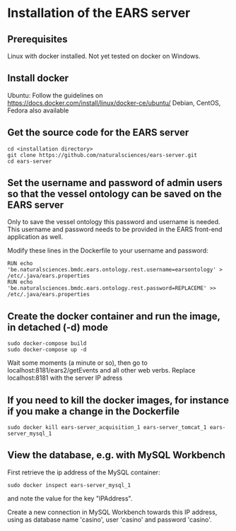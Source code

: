 # Installation of the EARS server

## Prerequisites
Linux with docker installed. Not yet tested on docker on Windows.

## Install docker
Ubuntu: Follow the guidelines on https://docs.docker.com/install/linux/docker-ce/ubuntu/
Debian, CentOS, Fedora also available

## Get the source code for the EARS server
```
cd <installation directory>
git clone https://github.com/naturalsciences/ears-server.git
cd ears-server
```

## Set the username and password of admin users so that the vessel ontology can be saved on the EARS server
Only to save the vessel ontology this password and username is needed. This username and password needs to be provided in the EARS front-end application as well.
 
Modify these lines in the Dockerfile to your username and password:
```
RUN echo 'be.naturalsciences.bmdc.ears.ontology.rest.username=earsontology' > /etc/.java/ears.properties
RUN echo 'be.naturalsciences.bmdc.ears.ontology.rest.password=REPLACEME' >> /etc/.java/ears.properties
```

## Create the docker container and run the image, in detached (-d) mode
```
sudo docker-compose build
sudo docker-compose up -d
```
Wait some moments (a minute or so), then go to localhost:8181/ears2/getEvents and all other web verbs. Replace localhost:8181 with the server IP adress

## If you need to kill the docker images, for instance if you make a change in the Dockerfile 
```sudo docker kill ears-server_acquisition_1 ears-server_tomcat_1 ears-server_mysql_1```

## View the database, e.g. with MySQL Workbench
First retrieve the ip address of the MySQL container:
```
sudo docker inspect ears-server_mysql_1
```
and note the value for the key "IPAddress".

Create a new connection in MySQL Workbench towards this IP address, using as database name 'casino', user 'casino' and password 'casino'.
